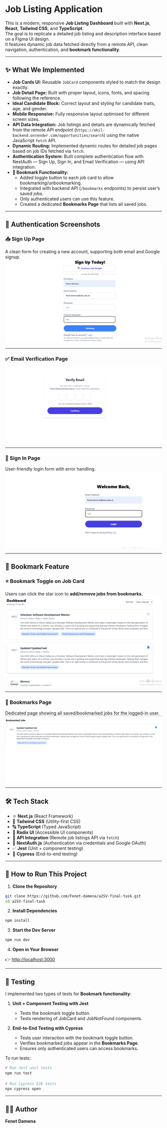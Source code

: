 # Job Listing Application

This is a modern, responsive **Job Listing Dashboard** built with **Next.js**, **React**, **Tailwind CSS**, and **TypeScript**.  
The goal is to replicate a detailed job listing and description interface based on a Figma UI design.  
It features dynamic job data fetched directly from a remote API, clean navigation, authentication, and **bookmark functionality**.

---

## ✨ What We Implemented

* **Job Cards UI:** Reusable `JobCard` components styled to match the design exactly.  
* **Job Detail Page:** Built with proper layout, icons, fonts, and spacing following the reference.  
* **Ideal Candidate Block:** Correct layout and styling for candidate traits, age, and gender.  
* **Mobile Responsive:** Fully responsive layout optimised for different screen sizes.  
* **API Data Integration:** Job listings and details are dynamically fetched from the remote API endpoint (`https://akil-backend.onrender.com/opportunities/search`) using the native JavaScript `fetch` API.  
* **Dynamic Routing:** Implemented dynamic routes for detailed job pages based on job IDs fetched via `fetch`.  
* **Authentication System:** Built complete authentication flow with NextAuth — Sign Up, Sign In, and Email Verification — using API integration.  
* **🔖 Bookmark Functionality:**  
  - Added toggle button to each job card to allow bookmarking/unbookmarking.  
  - Integrated with backend API (`/bookmarks` endpoints) to persist user’s saved jobs.  
  - Only authenticated users can use this feature.  
  - Created a dedicated **Bookmarks Page** that lists all saved jobs.

---

## 🔐 Authentication Screenshots

### 📥 Sign Up Page  
A clean form for creating a new account, supporting both email and Google signup.  
![Sign Up](./public/screenshots/signup.png)

---

### ✅ Email Verification Page  
![Verify Email](./public/screenshots/verify-email.png)

---

### 🔐 Sign In Page  
User-friendly login form with error handling.  
![Sign In](./public/screenshots/signin.png)

---


## 🔖 Bookmark Feature

### ⭐ Bookmark Toggle on Job Card  
Users can click the star icon to **add/remove jobs from bookmarks**.  
![Bookmark Toggle](./public/screenshots/bookmark1.png)

---

### 📂 Bookmarks Page  
Dedicated page showing all saved/bookmarked jobs for the logged-in user.  
![Bookmarks Page](./public/screenshots/bookmarked2.png)

---

## 🛠️ Tech Stack

* ⚛️ **Next.js** (React Framework)  
* 🎨 **Tailwind CSS** (Utility-first CSS)  
* 🔠 **TypeScript** (Typed JavaScript)  
* 🧩 **Radix UI** (Accessible UI components)  
* 📡 **API Integration** (Remote job listings API via `fetch`)  
* 🔐 **NextAuth.js** (Authentication via credentials and Google OAuth)  
* ✅ **Jest** (Unit + component testing)  
* 🧪 **Cypress** (End-to-end testing)

---

## 🚀 How to Run This Project

1. **Clone the Repository**

```bash
git clone https://github.com/Fenet-damena/a2SV-final-task.git
cd a2SV-final-task
````

2. **Install Dependencies**

```bash
npm install
```

3. **Start the Dev Server**

```bash
npm run dev
```

4. **Open in Your Browser**

👉 [http://localhost:3000](http://localhost:3000)

---

## 🧪 Testing

I implemented two types of tests for **Bookmark functionality**:

1. **Unit + Component Testing with Jest**

   * Tests the bookmark toggle button.
   * Tests rendering of JobCard and JobNotFound components.

2. **End-to-End Testing with Cypress**

   * Tests user interaction with the bookmark toggle button.
   * Verifies bookmarked jobs appear in the **Bookmarks Page**.
   * Ensures only authenticated users can access bookmarks.

To run tests:

```bash
# Run Jest unit tests
npm run test

# Run Cypress E2E tests
npx cypress open
```

---

## 👩‍💻 Author

**Fenet Damena**

